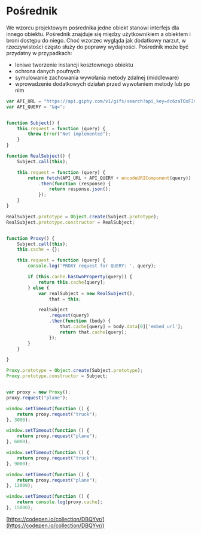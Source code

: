 # Pośrednik

We wzorcu projektowym pośrednika jedne obiekt stanowi interfejs dla innego obiektu.  Pośrednik znajduje się między użytkownikiem a obiektem i broni dostępu do niego. Choć wzorzec wygląda jak dodatkowy narzut, w rzeczywistości często służy do poprawy wydajności. Pośrednik może być przydatny w przypadkach:

* leniwe tworzenie instancji kosztownego obiektu
* ochrona danych poufnych
* symulowanie zachowania wywołania metody zdalnej \(middleware\)
* wprowadzenie dodatkowych działań przed wywołaniem metody lub po nim

```js
var API_URL = "https://api.giphy.com/v1/gifs/search?api_key=dc6zaTOxFJmzC&limit=1&offset=0";
var API_QUERY = "&q=";


function Subject() {
    this.request = function (query) {
        throw Error("Not implemented");
    }
}

function RealSubject() {
    Subject.call(this);

    this.request = function (query) {
        return fetch(API_URL + API_QUERY + encodeURIComponent(query))
            .then(function (response) {
                return response.json();
            });
    }
}

RealSubject.prototype = Object.create(Subject.prototype);
RealSubject.prototype.constructor = RealSubject;


function Proxy() {
    Subject.call(this);
    this.cache = {};

    this.request = function (query) {
        console.log('PROXY request for QUERY: ', query);

        if (this.cache.hasOwnProperty(query)) {
            return this.cache[query];
        } else {
            var realSubject = new RealSubject(),
                that = this;

            realSubject
                .request(query)
                .then(function (body) {
                    that.cache[query] = body.data[0]['embed_url'];
                    return that.cache[query];
                });
        }
    }

}

Proxy.prototype = Object.create(Subject.prototype);
Proxy.prototype.constructor = Subject;


var proxy = new Proxy();
proxy.request("plane");

window.setTimeout(function () {
    return proxy.request("truck");
}, 3000);

window.setTimeout(function () {
    return proxy.request("plane");
}, 6000);

window.setTimeout(function () {
    return proxy.request("truck");
}, 9000);

window.setTimeout(function () {
    return proxy.request("plane");
}, 12000);

window.setTimeout(function () {
    return console.log(proxy.cache);
}, 15000);
```

[https://codepen.io/collection/DBQYvr/](https://codepen.io/collection/DBQYvr/)

